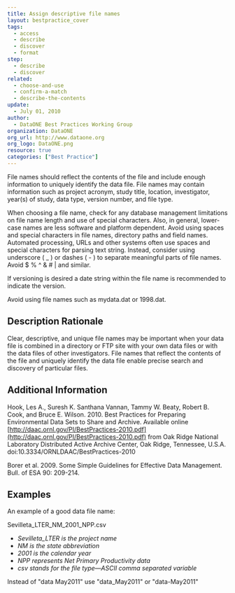 ```yaml
---
title: Assign descriptive file names
layout: bestpractice_cover
tags:
  - access
  - describe
  - discover
  - format
step:
  - describe
  - discover
related:
  - choose-and-use
  - confirm-a-match
  - describe-the-contents
update:
  - July 01, 2010
author:
  - DataONE Best Practices Working Group
organization: DataONE
org_url: http://www.dataone.org
org_logo: DataONE.png
resource: true
categories: ["Best Practice"]
---
```




File names should reflect the contents of the file and include enough information to uniquely identify the data file. File names may contain information such as project acronym, study title, location, investigator, year(s) of study, data type, version number, and file type.

When choosing a file name, check for any database management limitations on file name length and use of special characters. Also, in general, lower-case names are less software and platform dependent. Avoid using spaces and special characters in file names, directory paths and field names. Automated processing, URLs and other systems often use spaces and special characters for parsing text string. Instead, consider using underscore ( _ ) or dashes ( - ) to separate meaningful parts of file names. Avoid $ % ^ & # | and similar.

If versioning is desired a date string within the file name is recommended to indicate the version.

Avoid using file names such as mydata.dat or 1998.dat.

## Description Rationale

Clear, descriptive, and unique file names may be important when your data file is combined in a directory or FTP site with your own data files or with the data files of other investigators. File names that reflect the contents of the file and uniquely identify the data file enable precise search and discovery of particular files.

## Additional Information

Hook, Les A., Suresh K. Santhana Vannan, Tammy W. Beaty, Robert B. Cook, and Bruce E. Wilson. 2010. Best Practices for Preparing Environmental Data Sets to Share and Archive. Available online [http://daac.ornl.gov/PI/BestPractices-2010.pdf](http://daac.ornl.gov/PI/BestPractices-2010.pdf) from Oak Ridge National Laboratory Distributed Active Archive Center, Oak Ridge, Tennessee, U.S.A. doi:10.3334/ORNLDAAC/BestPractices-2010

Borer et al. 2009. Some Simple Guidelines for Effective Data Management. Bull. of ESA 90: 209-214.

## Examples

An example of a good data file name:  

Sevilleta_LTER_NM_2001_NPP.csv  
- *Sevilleta_LTER is the project name*  
- *NM is the state abbreviation*  
- *2001 is the calendar year*  
- *NPP represents Net Primary Productivity data*  
- *csv stands for the file type—ASCII comma separated variable*  

Instead of "data May2011" use "data_May2011" or "data-May2011"  
